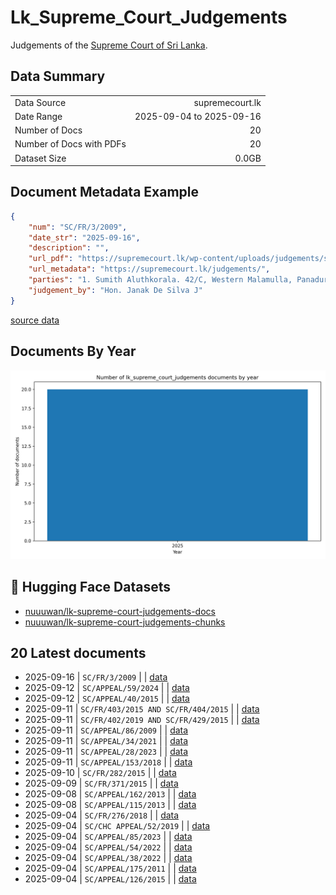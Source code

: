 # Lk_Supreme_Court_Judgements

Judgements of the [Supreme Court of Sri Lanka](https://supremecourt.lk/judgements/).

## Data Summary

|   |    |
| :-- | --: |
| Data Source | supremecourt.lk |
| Date Range | 2025-09-04 to 2025-09-16 |
| Number of Docs | 20 |
| Number of Docs with PDFs | 20 |
| Dataset Size | 0.0GB |

## Document Metadata Example

```json
{
    "num": "SC/FR/3/2009",
    "date_str": "2025-09-16",
    "description": "",
    "url_pdf": "https://supremecourt.lk/wp-content/uploads/judgements/sc_fr_3_2009.pdf",
    "url_metadata": "https://supremecourt.lk/judgements/",
    "parties": "1. Sumith Aluthkorala. 42/C, Western Malamulla, Panadura. PETITIONER Vs. 1. Western Province Provincial Road Development Authority, No. 50, Kithulwala Road, Colombo 08. And presently No. 59, Sebastian Hill, Colombo 12. 2. W. Jayasekara Former Chairman, Western Province Provincial Road Development Authority, Kithulwatta Road, Colombo 08. 2a. Rohan Kulasiri, Former Chairman, Western Province Provincial Road Development Authority, No. 50, Kithulwatta Road, Colombo 08. 2b. Upali Kodikara Chairman, No. 59, Sebastian Hill, Colombo 12 Kithulwatta Road, Colombo 08. 3. I.A.M. Jousie, Former Director, 3a. N. Bandula Prama Kumara, Director, 4. Lakshman Hettiarachchi Former Director, 4a. P.K.D. Thisera, Director, 5. Sepala Ruparatne, Former Director, 5a. J.E.L.T. Rathnayake, Former Director, 5b. T.M.W. Mudali, Director, 6. Silva Priyaratne, Former Director, 6a. I.J. Mirando Former Director, 6b. N.I. Senaratne, Director, 7. P. Sivapada Sundaram, Former Director, 7a. U.O. Janmuthupura, Former Director, 7b. T.G.W. Rajapaksha, Director, All of the Western Province Provincial Road Development Authority, No. 50, Kithulwatta Road, Colombo 08. 8. R.M.S. Bandaranayake, General Manager, Western Province Provincial Road Development Authority, No. 50, Kithulwatta Road, Colombo 08. 9. A. Ramanayake, Former Secretary, Provincial Ministry of Roadways and Co-operatives, Denzil Kobbekaduwa Mawatha, Battaramulla. 9a. Sunil Abayawardena, Former Secretary, Provincial Ministry of Roadways and Co-operatives, Denzil Kobbekaduwa Mawatha, Battaramulla. 9b. Champa N. Perera, Secretary, Provincial Ministry of Roadways and Co-operatives, Denzil Kobbekaduwa Mawatha, Battaramulla. 10. Lalith Wanigaratne Former Provincial Ministry of Roadways and Co-operatives, Denzil Kobbekaduwa Mawatha, Battaramulla. 10a. W.A. Nimal Lansa, Former Provincial Ministry of Road Development Housing and Constructions, Live Stock Development, Fisheries and Tourism, Denzil Kobbekaduwa Mawatha, Battaramulla. 11. Attorney General, Attorney General\u2019s Department, Colombo 12. RESPONDENTS\n\nView More",
    "judgement_by": "Hon. Janak De Silva J"
}
```

[source data](None)

## Documents By Year

![Documents by year](images/docs_by_year.png)

## 🤗 Hugging Face Datasets

- [nuuuwan/lk-supreme-court-judgements-docs](https://huggingface.co/datasets/nuuuwan/lk-supreme-court-judgements-docs)
- [nuuuwan/lk-supreme-court-judgements-chunks](https://huggingface.co/datasets/nuuuwan/lk-supreme-court-judgements-chunks)

## 20 Latest documents

- 2025-09-16 | `SC/FR/3/2009` |  | [data](None)
- 2025-09-12 | `SC/APPEAL/59/2024` |  | [data](None)
- 2025-09-12 | `SC/APPEAL/40/2015` |  | [data](None)
- 2025-09-11 | `SC/FR/403/2015 AND SC/FR/404/2015` |  | [data](None)
- 2025-09-11 | `SC/FR/402/2019 AND SC/FR/429/2015` |  | [data](None)
- 2025-09-11 | `SC/APPEAL/86/2009` |  | [data](None)
- 2025-09-11 | `SC/APPEAL/34/2021` |  | [data](None)
- 2025-09-11 | `SC/APPEAL/28/2023` |  | [data](None)
- 2025-09-11 | `SC/APPEAL/153/2018` |  | [data](None)
- 2025-09-10 | `SC/FR/282/2015` |  | [data](None)
- 2025-09-09 | `SC/FR/371/2015` |  | [data](None)
- 2025-09-08 | `SC/APPEAL/162/2013` |  | [data](None)
- 2025-09-08 | `SC/APPEAL/115/2013` |  | [data](None)
- 2025-09-04 | `SC/FR/276/2018` |  | [data](None)
- 2025-09-04 | `SC/CHC APPEAL/52/2019` |  | [data](None)
- 2025-09-04 | `SC/APPEAL/85/2023` |  | [data](None)
- 2025-09-04 | `SC/APPEAL/54/2022` |  | [data](None)
- 2025-09-04 | `SC/APPEAL/38/2022` |  | [data](None)
- 2025-09-04 | `SC/APPEAL/175/2011` |  | [data](None)
- 2025-09-04 | `SC/APPEAL/126/2015` |  | [data](None)

